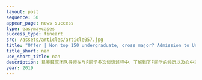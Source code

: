```yaml
---
layout: post
sequence: 50
appear_page: news success 
type: easymaycases
success_type: fineart
src: /assets/articles/article057.jpg
title: "Offer | Non top 150 undergraduate, cross major? Admission to University of Miami with $16,000 SCHOLARSHIP"
title_short: nan
use_short_title: nan
description: 易美尊享团队导师在与F同学多次谈话过程中，了解到了F同学的经历以及心中目标，为他制定了专业化的申请和辅导方案。针对F同学的劣势，进行了全面、系统的补救。在名校冲刺培养方案以及老师的悉心辅导下，F同学GMAT成绩终于不负所望，突破了620大关！
year: 2019
---
```


